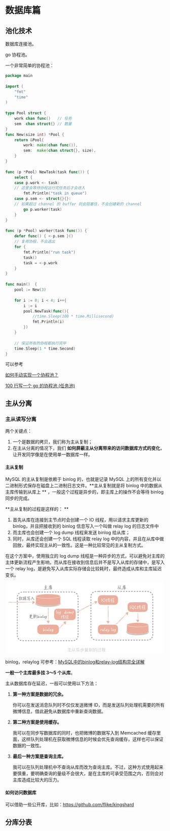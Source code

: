 # 数据库篇

## 池化技术

数据库连接池。

go 协程池。

一个非常简单的协程池：

```go
package main

import (
	"fmt"
	"time"
)

type Pool struct {
	work chan func()   // 任务
	sem  chan struct{} // 数量
}
func New(size int) *Pool {
	return &Pool{
		work: make(chan func()),
		sem:  make(chan struct{}, size),
	}
}

func (p *Pool) NewTask(task func()) {
	select {
	case p.work <- task:
    // 这里会等待协程运行完任务后才会进入
		fmt.Println("task in queue")
	case p.sem <- struct{}{}:
    // 如果超过 channel 的 buffer 则会阻塞住，不会创建新的 channel
		go p.worker(task)
	}
}

func (p *Pool) worker(task func()) {
	defer func() { <-p.sem }()
	// 复用协程，不会退出
	for {
		fmt.Println("run task")
		task()
		task = <-p.work
	}
}

func main()  {
	pool := New(3)

	for i := 0; i < 4; i++{
		i := i
		pool.NewTask(func(){
			//time.Sleep(100 * time.Millisecond)
			fmt.Println(i)
		})
	}

	// 保证所有的协程都执行完毕
	time.Sleep(1 * time.Second)
}
```

可以参考

[如何手动实现一个协程池？](https://www.cnblogs.com/wongbingming/p/13091091.html)

[100 行写一个 go 的协程池 (任务池)](https://segmentfault.com/a/1190000021468353)

## 主从分离

### 主从读写分离

两个关键点：

1. 一个是数据的拷贝，我们称为主从复制；
2. 在主从分离的情况下，我们 **如何屏蔽主从分离带来的访问数据库方式的变化**，让开发同学像是在使用单一数据库一样。

#### 主从复制

MySQL 的主从复制是依赖于 binlog 的，也就是记录 MySQL 上的所有变化并以二进制形式保存在磁盘上二进制日志文件。**主从复制就是将 binlog 中的数据从主库传输到从库上 ** ，一般这个过程是异步的，即主库上的操作不会等待 binlog 同步的完成。

**主从复制的过程是这样的： **

1. 首先从库在连接到主节点时会创建一个 IO 线程，用以请求主库更新的 binlog，并且把接收到的 binlog 信息写入一个叫做 relay log 的日志文件中
2. 而主库也会创建一个 log dump 线程来发送 binlog 给从库；
3. 同时，从库还会创建一个 SQL 线程读取 relay log 中的内容，并且在从库中做回放，最终实现主从的一致性。这是一种比较常见的主从复制方式。

在这个方案中，使用独立的 log dump 线程是一种异步的方式，可以避免对主库的主体更新流程产生影响，而从库在接收到信息后并不是写入从库的存储中，是写入一个 relay log，是避免写入从库实际存储会比较耗时，最终造成从库和主库延迟变长。

![img](../../.gitbook/assets/hc-db-1.png)

binlog，relaylog 可参考：[MySQL中的binlog和relay-log结构完全详解](https://www.51cto.com/article/626540.html)

**一般一个主库最多挂 3～5 个从库**。

主从数据库存在延迟，一般可以使用以下方法：

1. **第一种方案是数据的冗余。**

   你可以在发送消息队列时不仅仅发送微博 ID，而是发送队列处理机需要的所有微博信息，借此避免从数据库中重新查询数据。

2. **第二种方案是使用缓存。**

   我可以在同步写数据库的同时，也把微博的数据写入到 Memcached 缓存里面，这样队列处理机在获取微博信息的时候会优先查询缓存，这样也可以保证数据的一致性。

3. **最后一种方案是查询主库。**

   我可以在队列处理机中不查询从库而改为查询主库。不过，这种方式使用起来要慎重，要明确查询的量级不会很大，是在主库的可承受范围之内，否则会对主库造成比较大的压力。

#### 如何访问数据库

可以借助一些公开库，比如：https://github.com/flike/kingshard



## 分库分表